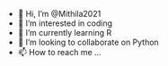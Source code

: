 - 👋 Hi, I’m @Mithila2021
- 👀 I’m interested in coding 
- 🌱 I’m currently learning R
- 💞️ I’m looking to collaborate on Python 
- 📫 How to reach me ...

<!---
Mithila2021/Mithila2021 is a ✨ special ✨ repository because its `README.md` (this file) appears on your GitHub profile.
You can click the Preview link to take a look at your changes.
--->
